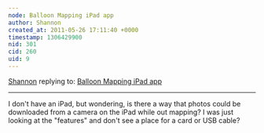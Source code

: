 ```yaml
---
node: Balloon Mapping iPad app
author: Shannon
created_at: 2011-05-26 17:11:40 +0000
timestamp: 1306429900
nid: 301
cid: 260
uid: 9
---
```




[Shannon](../profile/Shannon) replying to: [Balloon Mapping iPad app](../notes/warren/5-26-2011/balloon-mapping-ipad-app)

----
I don't have an iPad, but wondering, is there a way that photos could be downloaded from a camera on the iPad while out mapping? I was just looking at the "features" and don't see a place for a card or USB cable?